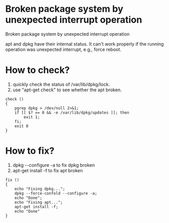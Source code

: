 # Broken package system by unexpected interrupt operation

Broken package system by unexpected interrupt operation

apt and dpkg have their internal status. It can't work
properly if the running operation was unexpected interrupt,
e.g., force reboot.

# How to check?

1. quickly check the status of /var/lib/dpkg/lock.
2. use "apt-get check" to see whether the apt broken.

```
check () 
{ 
    pgrep dpkg > /dev/null 2>&1;
    if [[ $? == 0 && -e /var/lib/dpkg/updates ]]; then
        exit 1;
    fi;
    exit 0
}
```

# How to fix?

1. dpkg --configure -a to fix dpkg broken
2. apt-get install -f to fix apt broken

```
fix () 
{ 
    echo "Fixing dpkg...";
    dpkg --force-confold --configure -a;
    echo "Done";
    echo "Fixing apt...";
    apt-get install -f;
    echo "Done"
}
```
